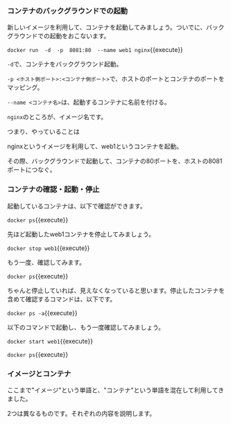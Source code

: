 ### コンテナのバックグラウンドでの起動

新しいイメージを利用して、コンテナを起動してみましょう。ついでに、バックグラウンドでの起動をおこないます。

`docker run  -d  -p  8081:80  --name web1 nginx`{{execute}}

`-d`で、コンテナをバックグラウンド起動。

`-p <ホスト側ポート>:<コンテナ側ポート>`で、ホストのポートとコンテナのポートをマッピング。

`--name <コンテナ名>`は、起動するコンテナに名前を付ける。

`nginx`のところが、イメージ名です。

つまり、やっていることは

nginxというイメージを利用して、web1というコンテナを起動。

その際、バックグラウンドで起動して、コンテナの80ポートを、ホストの8081ポートにつなぐ。


### コンテナの確認・起動・停止

起動しているコンテナは、以下で確認ができます。

`docker ps`{{execute}}

先ほど起動したweb1コンテナを停止してみましょう。

`docker stop web1`{{execute}}

もう一度、確認してみます。

`docker ps`{{execute}}

ちゃんと停止していれば、見えなくなっていると思います。停止したコンテナを含めて確認するコマンドは、以下です。

`docker ps -a`{{execute}}

以下のコマンドで起動し、もう一度確認してみましょう。

`docker start web1`{{execute}}

`docker ps`{{execute}}

### イメージとコンテナ

ここまで"イメージ"という単語と、"コンテナ"という単語を混在して利用してきました。

2つは異なるものです。それぞれの内容を説明します。
